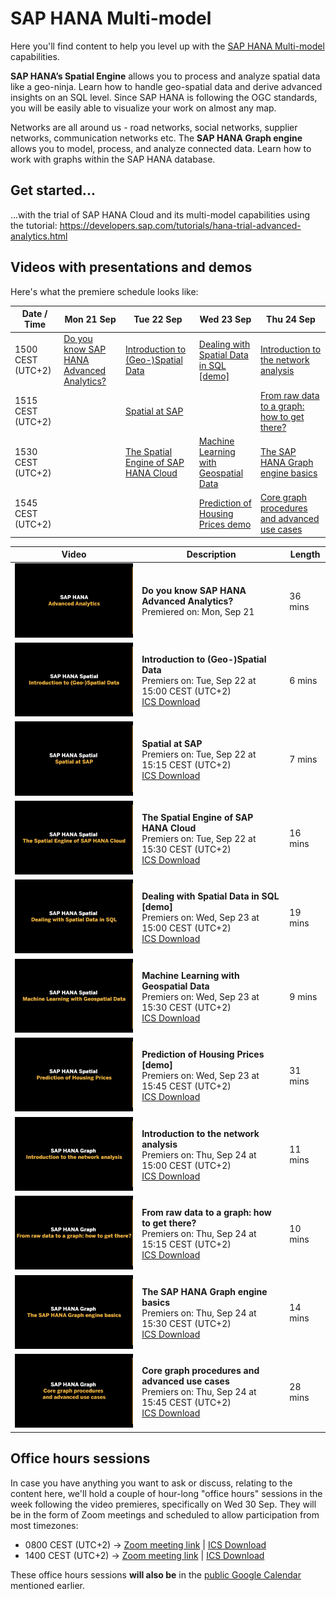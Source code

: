 # SAP HANA Multi-model

Here you'll find content to help you level up with the [SAP HANA Multi-model](https://www.sap.com/products/hana/features/multi-model.html) capabilities.

**SAP HANA’s Spatial Engine** allows you to process and analyze spatial data like a geo-ninja. Learn how to handle geo-spatial data and derive advanced insights on an SQL level. Since SAP HANA is following the OGC standards, you will be easily able to visualize your work on almost any map.

Networks are all around us - road networks, social networks, supplier networks, communication networks etc. The **SAP HANA Graph engine** allows you to model, process, and analyze connected data. Learn how to work with graphs within the SAP HANA database.

## Get started...

...with the trial of SAP HANA Cloud and its multi-model capabilities using the tutorial: https://developers.sap.com/tutorials/hana-trial-advanced-analytics.html

## Videos with presentations and demos


Here's what the premiere schedule looks like:

| Date / Time      | Mon 21 Sep        | Tue 22 Sep       | Wed 23 Sep       | Thu 24 Sep      |
| ---------------- | ---------------- | --------------- | --------------- | --------------- |
| 1500 CEST (UTC+2) | [Do you know SAP HANA Advanced Analytics?](https://youtu.be/OkPMdbn1vBs) | [Introduction to (Geo-)Spatial Data](https://youtu.be/s48iAbBrYBI) | [Dealing with Spatial Data in SQL [demo]](https://youtu.be/6dh_Hj6d9xM) | [Introduction to the network analysis](https://youtu.be/_JnKtv66E-w) |
| 1515 CEST (UTC+2) |  | [Spatial at SAP](https://youtu.be/W-3th2mhJA4)  | | [From raw data to a graph: how to get there?](https://youtu.be/tCPTr0q-tUQ)               |
| 1530 CEST (UTC+2) |  | [The Spatial Engine of SAP HANA Cloud](https://youtu.be/uxNxFWmTTP4) | [Machine Learning with Geospatial Data](https://youtu.be/Jv1BIMpxoR4)  | [The SAP HANA Graph engine basics](https://youtu.be/b7fEUj-1Igg) |
| 1545 CEST (UTC+2) | | | [Prediction of Housing Prices demo](https://youtu.be/9nF8ergZf-o) | [Core graph procedures and advanced use cases](https://youtu.be/765Z980kR5U) |

| Video | Description | Length |
| - | - | - |
| [![Introduction](thumbnails/tn00.png)](https://youtu.be/OkPMdbn1vBs) | **Do you know SAP HANA Advanced Analytics?** <br>Premiered on: Mon, Sep 21 | 36 mins |
| [![0101](thumbnails/tn0101.png)](https://youtu.be/s48iAbBrYBI) | **Introduction to (Geo-)Spatial Data** <br>Premiers on: Tue, Sep 22 at 15:00 CEST (UTC+2) <br>[ICS Download](https://sap-samples.github.io/sap-devtoberfest-2020/cal/hana_2.ics) | 6 mins |
| [![0102](thumbnails/tn0102.png)](https://youtu.be/W-3th2mhJA4) | **Spatial at SAP** <br>Premiers on: Tue, Sep 22 at 15:15 CEST (UTC+2) <br> [ICS Download](https://sap-samples.github.io/sap-devtoberfest-2020/cal/hana_3.ics) | 7 mins |
| [![0103](thumbnails/tn0103.png)](https://youtu.be/uxNxFWmTTP4) | **The Spatial Engine of SAP HANA Cloud** <br>Premiers on: Tue, Sep 22 at 15:30 CEST (UTC+2) <br>[ICS Download](https://sap-samples.github.io/sap-devtoberfest-2020/cal/hana_4.ics) | 16 mins |
| [![0104](thumbnails/tn0104.png)](https://youtu.be/6dh_Hj6d9xM) | **Dealing with Spatial Data in SQL [demo]** <br>Premiers on: Wed, Sep 23 at 15:00 CEST (UTC+2) <br>[ICS Download](https://sap-samples.github.io/sap-devtoberfest-2020/cal/hana_5.ics) | 19 mins |
| [![0105](thumbnails/tn0105.png)](https://youtu.be/Jv1BIMpxoR4) | **Machine Learning with Geospatial Data** <br>Premiers on: Wed, Sep 23 at 15:30 CEST (UTC+2) <br>[ICS Download](https://sap-samples.github.io/sap-devtoberfest-2020/cal/hana_6.ics) | 9 mins |
| [![0106](thumbnails/tn0106.png)](https://youtu.be/9nF8ergZf-o) | **Prediction of Housing Prices [demo]** <br>Premiers on: Wed, Sep 23 at 15:45 CEST (UTC+2) <br>[ICS Download](https://sap-samples.github.io/sap-devtoberfest-2020/cal/hana_7.ics) | 31 mins |
| [![0201](thumbnails/tn0201.png)](https://youtu.be/_JnKtv66E-w) | **Introduction to the network analysis** <br>Premiers on: Thu, Sep 24 at 15:00 CEST (UTC+2) <br>[ICS Download](https://sap-samples.github.io/sap-devtoberfest-2020/cal/hana_8.ics) | 11 mins |
| [![0202](thumbnails/tn0202.png)](https://youtu.be/tCPTr0q-tUQ) | **From raw data to a graph: how to get there?** <br>Premiers on: Thu, Sep 24 at 15:15 CEST (UTC+2) <br>[ICS Download](https://sap-samples.github.io/sap-devtoberfest-2020/cal/hana_9.ics) | 10 mins |
| [![0203](thumbnails/tn0203.png)](https://youtu.be/b7fEUj-1Igg) | **The SAP HANA Graph engine basics** <br>Premiers on: Thu, Sep 24 at 15:30 CEST (UTC+2) <br>[ICS Download](https://sap-samples.github.io/sap-devtoberfest-2020/cal/hana_10.ics) | 14 mins |
| [![0204](thumbnails/tn0204.png)](https://youtu.be/765Z980kR5U) | **Core graph procedures and advanced use cases** <br>Premiers on: Thu, Sep 24 at 15:45 CEST (UTC+2) <br>[ICS Download](https://sap-samples.github.io/sap-devtoberfest-2020/cal/hana_11.ics) | 28 mins |

## Office hours sessions

In case you have anything you want to ask or discuss, relating to the content here, we'll hold a couple of hour-long "office hours" sessions in the week following the video premieres, specifically on Wed 30 Sep. They will be in the form of Zoom meetings and scheduled to allow participation from most timezones:

- 0800 CEST (UTC+2) → [Zoom meeting link](https://sap-se.zoom.us/j/96414122925) | [ICS Download](https://sap-samples.github.io/sap-devtoberfest-2020/cal/hana_office_hours1.ics)
- 1400 CEST (UTC+2) → [Zoom meeting link](https://sap-se.zoom.us/j/96556204729) | [ICS Download](https://sap-samples.github.io/sap-devtoberfest-2020/cal/hana_office_hours2.ics)

These office hours sessions **will also be** in the [public Google Calendar](https://calendar.google.com/calendar?cid=Ym1ibGJucHFkOHMwcWZoYnZnMjJqazE3OWdAZ3JvdXAuY2FsZW5kYXIuZ29vZ2xlLmNvbQ) mentioned earlier.
